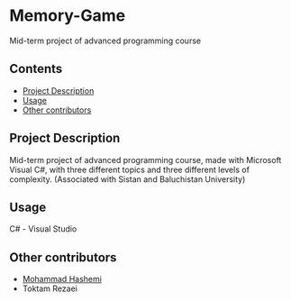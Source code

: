 # Memory-Game
 Mid-term project of advanced programming course
 
## Contents

- [Project Description](#project-description)
- [Usage](#usage)
- [Other contributors](#other-contributors)

## Project Description

Mid-term project of advanced programming course, made with Microsoft Visual C#, with three different topics and three different levels of complexity.
(Associated with Sistan and Baluchistan University)

## Usage

C# - Visual Studio

## Other contributors

- [Mohammad Hashemi](https://github.com/dothashemi)
- Toktam Rezaei

